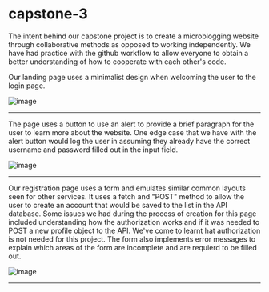 # capstone-3

The intent behind our capstone project is to create a microblogging website through collaborative methods as opposed to working independently. We have had practice with the github workflow to allow everyone to obtain a better understanding of how to cooperate with each other's code.

Our landing page uses a minimalist design when welcoming the user to the login page.  

![image](https://github.com/Personiac/capstone-3/assets/100500645/66695c6e-978a-4736-8cf4-bb3834795795)



--------------------------------



The page uses a button to use an alert to provide a brief paragraph for the user to learn more about the website. One edge case that we have with the alert button would log the user in assuming they already have the correct username and password filled out in the input field.

![image](https://github.com/Personiac/capstone-3/assets/100500645/2c882240-18f4-4094-9f92-3bd705a2f053)




--------------------------------



Our registration page uses a form and emulates similar common layouts seen for other services. It uses a fetch and "POST" method to allow the user to create an account that would be saved to the list in the API database. Some issues we had during the process of creation for this page included understanding how the authorization works and if it was needed to POST a new profile object to the API. We've come to learnt hat authorization is not needed for this project. The form also implements error messages to explain which areas of the form are incomplete and are requierd to be filled out.

![image](https://github.com/Personiac/capstone-3/assets/100500645/3ad10147-b27d-4702-8ce1-bb6e87b7f3d0)




--------------------------------







